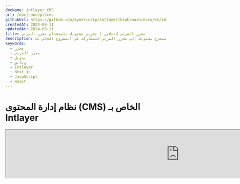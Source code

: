 ```yaml
---
docName: intlayer_CMS
url: /doc/concept/cms
githubUrl: https://github.com/aymericzip/intlayer/blob/main/docs/en/intlayer_CMS.md
createdAt: 2024-08-11
updatedAt: 2024-08-11
title: محرر المرئي لِانتلاير | تحرير محتوىك باستخدام محرر المرئي
description: استخرج محتوىك إلى محرر المرئي للمشاركة في المشروع الخاص بك.
keywords:
  - محرر
  - محرر المرئي
  - تدويل
  - وثائق
  - Intlayer
  - Next.js
  - JavaScript
  - React
---
```


# نظام إدارة المحتوى (CMS) الخاص بـ Intlayer

<iframe title="Visual Editor + CMS for Your Web App: Intlayer Explained" class="m-auto aspect-[16/9] w-full overflow-hidden rounded-lg border-0" allow="autoplay; gyroscope;" loading="lazy" width="1080" height="auto" src="https://www.youtube.com/embed/UDDTnirwi_4?autoplay=0&amp;origin=http://intlayer.org&amp;controls=0&amp;rel=1"/>

نظام إدارة المحتوى Intlayer هو تطبيق يتيح لك فصل محتوى مشروع Intlayer الخاص بك.

لهذا الغرض، يقدم Intlayer مفهوم "القواميس البعيدة".

![واجهة نظام إدارة المحتوى Intlayer](https://github.com/aymericzip/intlayer/blob/main/docs/assets/CMS.png)

## فهم القواميس البعيدة

يقوم Intlayer بالتمييز بين القواميس "المحلية" و"البعيدة".

- القاموس "المحلي" هو قاموس يتم الإعلان عنه في مشروع Intlayer الخاص بك، مثل ملف الإعلان عن زر أو شريط التنقل الخاص بك. لا معنى لفصل المحتوى في هذه الحالة لأن هذا المحتوى ليس من المفترض تغييره بشكل متكرر.

- القاموس "البعيد" هو قاموس يتم إدارته من خلال نظام إدارة المحتوى Intlayer. يمكن أن يكون مفيدًا للسماح لفريقك بإدارة المحتوى مباشرةً على موقعك، كما يهدف إلى استخدام ميزات اختبار A/B وتحسين محركات البحث التلقائي.

## المحرر البصري مقابل نظام إدارة المحتوى

[المحرر البصري Intlayer](https://github.com/aymericzip/intlayer/blob/main/docs/ar/intlayer_visual_editor.md) هو أداة تتيح لك إدارة المحتوى في محرر بصري للقواميس المحلية. بمجرد إجراء تغيير، سيتم استبدال المحتوى في قاعدة الكود. هذا يعني أن التطبيق سيتم إعادة بنائه وستتم إعادة تحميل الصفحة لعرض المحتوى الجديد.

على النقيض من ذلك، فإن نظام إدارة المحتوى Intlayer هو أداة تتيح لك إدارة المحتوى في محرر بصري للقواميس البعيدة. بمجرد إجراء تغيير، لن يؤثر المحتوى على قاعدة الكود. وسيعرض الموقع تلقائيًا المحتوى الذي تم تغييره.

## التكامل

لمزيد من التفاصيل حول كيفية تثبيت الحزمة، راجع القسم ذي الصلة أدناه:

### التكامل مع Next.js

للتكامل مع Next.js، راجع [دليل الإعداد](https://github.com/aymericzip/intlayer/blob/main/docs/ar/intlayer_with_nextjs_15.md).

### التكامل مع Create React App

للتكامل مع Create React App، راجع [دليل الإعداد](https://github.com/aymericzip/intlayer/blob/main/docs/ar/intlayer_with_create_react_app.md).

### التكامل مع Vite + React

للتكامل مع Vite + React، راجع [دليل الإعداد](https://github.com/aymericzip/intlayer/blob/main/docs/ar/intlayer_with_vite+react.md).

## التكوين

في ملف تكوين Intlayer الخاص بك، يمكنك تخصيص إعدادات نظام إدارة المحتوى:

```typescript fileName="intlayer.config.ts" codeFormat="typescript"
import type { IntlayerConfig } from "intlayer";

const config: IntlayerConfig = {
  // ... إعدادات التكوين الأخرى
  editor: {
    /**
     * مطلوب
     *
     * عنوان URL للتطبيق.
     * هذا هو عنوان URL المستهدف من قبل المحرر البصري.
     */
    applicationURL: process.env.INTLAYER_APPLICATION_URL,

    /**
     * مطلوب
     *
     * معرف العميل والسر الخاص بالعميل مطلوبان لتمكين المحرر.
     * يسمحان بتحديد هوية المستخدم الذي يقوم بتحرير المحتوى.
     * يمكن الحصول عليهما عن طريق إنشاء عميل جديد في لوحة تحكم Intlayer - المشاريع (https://intlayer.org/dashboard/projects).
     */
    clientId: process.env.INTLAYER_CLIENT_ID,
    clientSecret: process.env.INTLAYER_CLIENT_SECRET,

    /**
     * اختياري
     *
     * في حالة استضافة نظام إدارة المحتوى Intlayer ذاتيًا، يمكنك تعيين عنوان URL الخاص بنظام إدارة المحتوى.
     *
     * عنوان URL لنظام إدارة المحتوى Intlayer.
     * بشكل افتراضي، يتم تعيينه إلى https://intlayer.org
     */
    cmsURL: process.env.INTLAYER_CMS_URL,

    /**
     * اختياري
     *
     * في حالة استضافة نظام إدارة المحتوى Intlayer ذاتيًا، يمكنك تعيين عنوان URL الخاص بالخلفية.
     *
     * عنوان URL لنظام إدارة المحتوى Intlayer.
     * بشكل افتراضي، يتم تعيينه إلى https://back.intlayer.org
     */
    backendURL: process.env.INTLAYER_BACKEND_URL,
  },
};

export default config;
```

```javascript fileName="intlayer.config.mjs" codeFormat="esm"
/** @type {import('intlayer').IntlayerConfig} */
const config = {
  // ... إعدادات التكوين الأخرى
  editor: {
    /**
     * مطلوب
     *
     * عنوان URL للتطبيق.
     * هذا هو عنوان URL المستهدف من قبل المحرر البصري.
     */
    applicationURL: process.env.INTLAYER_APPLICATION_URL,

    /**
     * مطلوب
     *
     * معرف العميل والسر الخاص بالعميل مطلوبان لتمكين المحرر.
     * يسمحان بتحديد هوية المستخدم الذي يقوم بتحرير المحتوى.
     * يمكن الحصول عليهما عن طريق إنشاء عميل جديد في لوحة تحكم Intlayer - المشاريع (https://intlayer.org/dashboard/projects).
     */
    clientId: process.env.INTLAYER_CLIENT_ID,
    clientSecret: process.env.INTLAYER_CLIENT_SECRET,

    /**
     * اختياري
     *
     * في حالة استضافة نظام إدارة المحتوى Intlayer ذاتيًا، يمكنك تعيين عنوان URL الخاص بنظام إدارة المحتوى.
     *
     * عنوان URL لنظام إدارة المحتوى Intlayer.
     * بشكل افتراضي، يتم تعيينه إلى https://intlayer.org
     */
    cmsURL: process.env.INTLAYER_CMS_URL,

    /**
     * اختياري
     *
     * في حالة استضافة نظام إدارة المحتوى Intlayer ذاتيًا، يمكنك تعيين عنوان URL الخاص بالخلفية.
     *
     * عنوان URL لنظام إدارة المحتوى Intlayer.
     * بشكل افتراضي، يتم تعيينه إلى https://back.intlayer.org
     */
    backendURL: process.env.INTLAYER_BACKEND_URL,
  },
};

export default config;
```

```javascript fileName="intlayer.config.cjs" codeFormat="commonjs"
/** @type {import('intlayer').IntlayerConfig} */
const config = {
  // ... إعدادات التكوين الأخرى
  editor: {
    /**
     * مطلوب
     *
     * عنوان URL للتطبيق.
     * هذا هو عنوان URL المستهدف من قبل المحرر البصري.
     */
    applicationURL: process.env.INTLAYER_APPLICATION_URL,

    /**
     * مطلوب
     *
     * معرف العميل والسر الخاص بالعميل مطلوبان لتمكين المحرر.
     * يسمحان بتحديد هوية المستخدم الذي يقوم بتحرير المحتوى.
     * يمكن الحصول عليهما عن طريق إنشاء عميل جديد في لوحة تحكم Intlayer - المشاريع (https://intlayer.org/dashboard/projects).
     */
    clientId: process.env.INTLAYER_CLIENT_ID,
    clientSecret: process.env.INTLAYER_CLIENT_SECRET,

    /**
     * اختياري
     *
     * في حالة استضافة نظام إدارة المحتوى Intlayer ذاتيًا، يمكنك تعيين عنوان URL الخاص بنظام إدارة المحتوى.
     *
     * عنوان URL لنظام إدارة المحتوى Intlayer.
     * بشكل افتراضي، يتم تعيينه إلى https://intlayer.org
     */
    cmsURL: process.env.INTLAYER_CMS_URL,

    /**
     * اختياري
     *
     * في حالة استضافة نظام إدارة المحتوى Intlayer ذاتيًا، يمكنك تعيين عنوان URL الخاص بالخلفية.
     *
     * عنوان URL لنظام إدارة المحتوى Intlayer.
     * بشكل افتراضي، يتم تعيينه إلى https://back.intlayer.org
     */
    backendURL: process.env.INTLAYER_BACKEND_URL,
  },
};

module.exports = config;
```

> إذا لم يكن لديك معرف العميل والسر الخاص بالعميل، يمكنك الحصول عليهما عن طريق إنشاء عميل جديد في [لوحة تحكم Intlayer - المشاريع](https://intlayer.org/dashboard/projects).

> لرؤية جميع المعلمات المتاحة، راجع [وثائق التكوين](https://github.com/aymericzip/intlayer/blob/main/docs/ar/configuration.md).

## استخدام نظام إدارة المحتوى

### دفع التكوين الخاص بك

لتكوين نظام إدارة المحتوى Intlayer، يمكنك استخدام أوامر [intlayer CLI](https://github.com/aymericzip/intlayer/tree/main/docs/ar/intlayer_cli.md).

```bash
npx intlayer config push
```

> إذا كنت تستخدم متغيرات البيئة في ملف التكوين `intlayer.config.ts`، يمكنك تحديد البيئة المطلوبة باستخدام الوسيطة `--env`:

```bash
npx intlayer config push --env production
```

يقوم هذا الأمر بتحميل التكوين الخاص بك إلى نظام إدارة المحتوى Intlayer.

### دفع قاموس

لتحويل القواميس المحلية الخاصة بك إلى قاموس بعيد، يمكنك استخدام أوامر [intlayer CLI](https://github.com/aymericzip/intlayer/tree/main/docs/ar/intlayer_cli.md).

```bash
npx intlayer dictionary push -d my-first-dictionary-key
```

> إذا كنت تستخدم متغيرات البيئة في ملف التكوين `intlayer.config.ts`، يمكنك تحديد البيئة المطلوبة باستخدام الوسيطة `--env`:

```bash
npx intlayer dictionary push -d my-first-dictionary-key --env production
```

يقوم هذا الأمر بتحميل قواميس المحتوى الأولية الخاصة بك، مما يجعلها متاحة لجلبها بشكل غير متزامن وتحريرها من خلال منصة Intlayer.

### تحرير القاموس

بعد ذلك، ستتمكن من رؤية وإدارة القاموس الخاص بك في [نظام إدارة المحتوى Intlayer](https://intlayer.org/dashboard/content).

## إعادة التحميل الفوري

يستطيع نظام إدارة المحتوى Intlayer إعادة تحميل القواميس تلقائيًا عند اكتشاف تغيير.

بدون إعادة التحميل الفوري، ستكون هناك حاجة إلى إنشاء جديد للتطبيق لعرض المحتوى الجديد.

من خلال تفعيل إعداد [`hotReload`](https://intlayer.org/doc/concept/configuration#editor-configuration)، سيقوم التطبيق تلقائيًا باستبدال المحتوى المحدث عند اكتشافه.

```typescript fileName="intlayer.config.ts" codeFormat="typescript"
import type { IntlayerConfig } from "intlayer";

const config: IntlayerConfig = {
  // ... إعدادات التكوين الأخرى
  editor: {
    // ... إعدادات التكوين الأخرى

    /**
     * يشير إلى ما إذا كان يجب على التطبيق إعادة تحميل تكوينات اللغة تلقائيًا عند اكتشاف تغيير.
     * على سبيل المثال، عند إضافة أو تحديث قاموس جديد، سيقوم التطبيق بتحديث المحتوى لعرضه في الصفحة.
     *
     * لأن إعادة التحميل الفوري تحتاج إلى اتصال مستمر بالخادم، فهي متاحة فقط لعملاء خطة `enterprise`.
     *
     * الافتراضي: false
     */
    hotReload: true,
  },
};

export default config;
```

```javascript fileName="intlayer.config.mjs" codeFormat="esm"
/** @type {import('intlayer').IntlayerConfig} */
const config = {
  // ... إعدادات التكوين الأخرى
  editor: {
    // ... إعدادات التكوين الأخرى

    /**
     * يشير إلى ما إذا كان يجب على التطبيق إعادة تحميل تكوينات اللغة تلقائيًا عند اكتشاف تغيير.
     * على سبيل المثال، عند إضافة أو تحديث قاموس جديد، سيقوم التطبيق بتحديث المحتوى لعرضه في الصفحة.
     *
     * لأن إعادة التحميل الفوري تحتاج إلى اتصال مستمر بالخادم، فهي متاحة فقط لعملاء خطة `enterprise`.
     *
     * الافتراضي: false
     */
    hotReload: true,
  },
};

export default config;
```

```javascript fileName="intlayer.config.cjs" codeFormat="commonjs"
/** @type {import('intlayer').IntlayerConfig} */
const config = {
  // ... إعدادات التكوين الأخرى
  editor: {
    // ... إعدادات التكوين الأخرى

    /**
     * يشير إلى ما إذا كان يجب على التطبيق إعادة تحميل تكوينات اللغة تلقائيًا عند اكتشاف تغيير.
     * على سبيل المثال، عند إضافة أو تحديث قاموس جديد، سيقوم التطبيق بتحديث المحتوى لعرضه في الصفحة.
     *
     * لأن إعادة التحميل الفوري تحتاج إلى اتصال مستمر بالخادم، فهي متاحة فقط لعملاء خطة `enterprise`.
     *
     * الافتراضي: false
     */
    hotReload: true,
  },
};

module.exports = config;
```

إعادة التحميل الفوري تستبدل المحتوى على كلا الجانبين الخادم والعميل.

- على جانب الخادم، يجب التأكد من أن عملية التطبيق لديها حق الوصول للكتابة إلى دليل `.intlayer/dictionaries`.
- على جانب العميل، تتيح إعادة التحميل الفوري للتطبيق إعادة تحميل المحتوى في المتصفح دون الحاجة إلى إعادة تحميل الصفحة. ومع ذلك، هذه الميزة متاحة فقط لمكونات العملاء.

> لأن إعادة التحميل الفوري تحتاج إلى اتصال مستمر بالخادم باستخدام `EventListener`، فهي متاحة فقط لعملاء خطة `enterprise`.

## التصحيح

إذا واجهت أي مشاكل مع نظام إدارة المحتوى، تحقق من التالي:

- التطبيق يعمل.

- تم تعيين إعدادات [`editor`](https://intlayer.org/doc/concept/configuration#editor-configuration) بشكل صحيح في ملف تكوين Intlayer الخاص بك.

  - الحقول المطلوبة:
    - يجب أن يتطابق عنوان URL للتطبيق مع الذي قمت بتعيينه في إعدادات المحرر (`applicationURL`).
    - عنوان URL لنظام إدارة المحتوى.

- تأكد من أن تكوين المشروع تم دفعه إلى نظام إدارة المحتوى Intlayer.

- يستخدم المحرر البصري إطار iframe لعرض موقعك. تأكد من أن سياسة أمان المحتوى (CSP) لموقعك تسمح بعنوان URL لنظام إدارة المحتوى كـ `frame-ancestors` ('https://intlayer.org' افتراضيًا). تحقق من وحدة تحكم المحرر لأي أخطاء.
